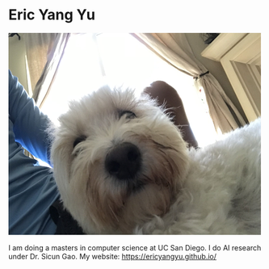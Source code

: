 # Eric Yang Yu

<img src="https://github.com/ericyangyu/ericyangyu/blob/main/pupper.jpg" height="400" width="500">

I am doing a masters in computer science at UC San Diego. I do AI research under Dr. Sicun Gao. My website: https://ericyangyu.github.io/


<!--
**ericyangyu/ericyangyu** is a ✨ _special_ ✨ repository because its `README.md` (this file) appears on your GitHub profile.

Here are some ideas to get you started:

- 🔭 I’m currently working on ...
- 🌱 I’m currently learning ...
- 👯 I’m looking to collaborate on ...
- 🤔 I’m looking for help with ...
- 💬 Ask me about ...
- 📫 How to reach me: ...
- 😄 Pronouns: ...
- ⚡ Fun fact: ...
-->
 
